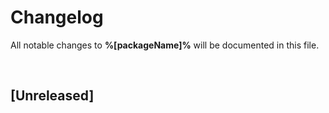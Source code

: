 # Changelog

All notable changes to **%[packageName]%** will be documented in this file.

<br />

<!-- reference for Changelog formatting -->
<!--
## [[1.0.1] - YYYY-MM-DD](https://github.com/%[author]%/%[package]%/compare/v1.0.0...v1.0.1)
- Update `Something`:
    - Details ...
    - Update ...
    - Fix ...

<br />

## [[1.0.0] - YYYY-MM-DD](https://github.com/%[author]%/%[package]%/commits/v1.0.0-rc...v1.0.0)
- Initial release.

<br />

## [[1.0.0-rc] - XXX-YY-ZZ](https://github.com/%[author]%/%[package]%/compare/v1.0.0-beta...v1.0.0-rc)
- Release candidate.

<br />

## [[1.0.0-beta] - XXX-YY-ZZ](https://github.com/%[author]%/%[package]%/commits/v1.0.0-beta)
- Beta release.

<br />
-->

## [Unreleased]

<br />

